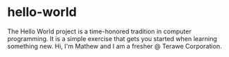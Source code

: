 # hello-world
The Hello World project is a time-honored tradition in computer programming. It is a simple exercise that gets you started when learning something new.
Hi,
I'm Mathew and I am a fresher @ Terawe Corporation. 
